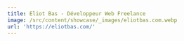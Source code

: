```yaml
---
title: Eliot Bas - Développeur Web Freelance
image: /src/content/showcase/_images/eliotbas.com.webp
url: 'https://eliotbas.com/'
---
```

